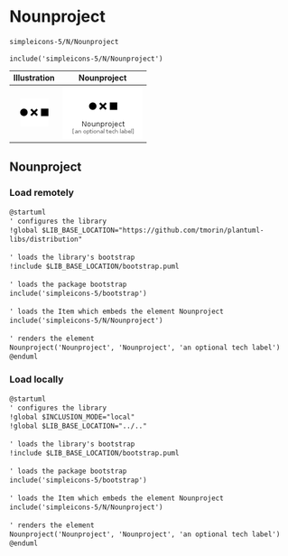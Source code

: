 # Nounproject


```text
simpleicons-5/N/Nounproject
```

```text
include('simpleicons-5/N/Nounproject')
```



| Illustration | Nounproject |
| :---: | :---: |
| ![illustration for Illustration](../../simpleicons-5/N/Nounproject.png) | ![illustration for Nounproject](../../simpleicons-5/N/Nounproject.Local.png) |




## Nounproject

### Load remotely
```plantuml
@startuml
' configures the library
!global $LIB_BASE_LOCATION="https://github.com/tmorin/plantuml-libs/distribution"

' loads the library's bootstrap
!include $LIB_BASE_LOCATION/bootstrap.puml

' loads the package bootstrap
include('simpleicons-5/bootstrap')

' loads the Item which embeds the element Nounproject
include('simpleicons-5/N/Nounproject')

' renders the element
Nounproject('Nounproject', 'Nounproject', 'an optional tech label')
@enduml
```

### Load locally
```plantuml
@startuml
' configures the library
!global $INCLUSION_MODE="local"
!global $LIB_BASE_LOCATION="../.."

' loads the library's bootstrap
!include $LIB_BASE_LOCATION/bootstrap.puml

' loads the package bootstrap
include('simpleicons-5/bootstrap')

' loads the Item which embeds the element Nounproject
include('simpleicons-5/N/Nounproject')

' renders the element
Nounproject('Nounproject', 'Nounproject', 'an optional tech label')
@enduml
```


